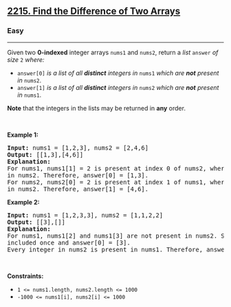 <h2><a href="https://leetcode.com/problems/find-the-difference-of-two-arrays/">
2215. Find the Difference of Two Arrays</a></h2>
<h3>Easy</h3>
<hr><p>Given two <strong>0-indexed</strong> integer arrays <code>nums1</code> and <code>nums2</code>, return a <em>list</em> <code>answer</code> <em>of size</em> <code>2</code> <em>where:</em></p>
<ul>
    <li><code>answer[0]</code> <em>is a list of all <strong>distinct</strong> integers in</em> <code>nums1</code> <em>which are <strong>not</strong> present in</em> <code>nums2</code>.</li>
    <li><code>answer[1]</code> <em>is a list of all <strong>distinct</strong> integers in</em> <code>nums2</code> <em>which are <strong>not</strong> present in</em> <code>nums1</code>.</li>
</ul>

<p><strong>Note</strong> that the integers in the lists may be returned in <strong>any</strong> order.</p>

<p>&nbsp;</p>
<p><strong class="example">Example 1:</strong></p>
<pre>
<strong>Input:</strong> nums1 = [1,2,3], nums2 = [2,4,6]
<strong>Output:</strong> [[1,3],[4,6]]
<strong>Explanation:</strong> 
For nums1, nums1[1] = 2 is present at index 0 of nums2, whereas nums1[0] = 1 and nums1[2] = 3 are not present 
in nums2. Therefore, answer[0] = [1,3].
For nums2, nums2[0] = 2 is present at index 1 of nums1, whereas nums2[1] = 4 and nums2[2] = 6 are not present 
in nums2. Therefore, answer[1] = [4,6].
</pre>

<p><strong class="example">Example 2:</strong></p>

<pre>
<strong>Input:</strong> nums1 = [1,2,3,3], nums2 = [1,1,2,2]
<strong>Output:</strong> [[3],[]]
<strong>Explanation:</strong> 
For nums1, nums1[2] and nums1[3] are not present in nums2. Since nums1[2] == nums1[3], their value is only
included once and answer[0] = [3].
Every integer in nums2 is present in nums1. Therefore, answer[1] = [].
</pre>

<p>&nbsp;</p>
<p><strong>Constraints:</strong></p>

<ul>
	<li><code>1 <= nums1.length, nums2.length <= 1000</code></li>
	<li><code>-1000 <= nums1[i], nums2[i] <= 1000</code></li>
</ul>

